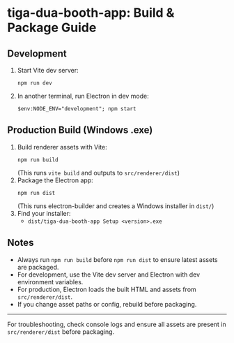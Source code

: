 # tiga-dua-booth-app: Build & Package Guide

## Development
1. Start Vite dev server:
   ```
   npm run dev
   ```
2. In another terminal, run Electron in dev mode:
   ```
   $env:NODE_ENV="development"; npm start
   ```

## Production Build (Windows .exe)
1. Build renderer assets with Vite:
   ```
   npm run build
   ```
   (This runs `vite build` and outputs to `src/renderer/dist`)
2. Package the Electron app:
   ```
   npm run dist
   ```
   (This runs electron-builder and creates a Windows installer in `dist/`)
3. Find your installer:
   - `dist/tiga-dua-booth-app Setup <version>.exe`

## Notes
- Always run `npm run build` before `npm run dist` to ensure latest assets are packaged.
- For development, use the Vite dev server and Electron with dev environment variables.
- For production, Electron loads the built HTML and assets from `src/renderer/dist`.
- If you change asset paths or config, rebuild before packaging.

---
For troubleshooting, check console logs and ensure all assets are present in `src/renderer/dist` before packaging.

